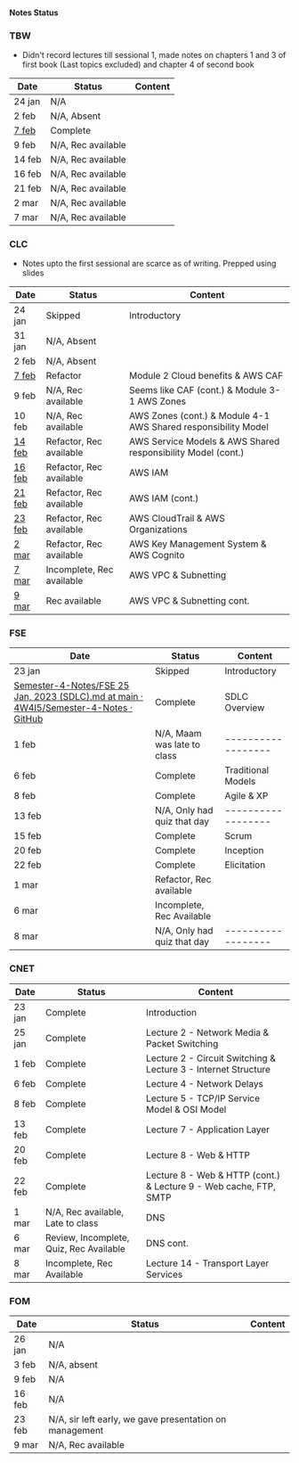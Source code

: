 #### Notes Status

### TBW
- Didn't record lectures till sessional 1, made notes on chapters 1 and 3 of first book (Last topics excluded) and chapter 4 of second book

| Date                                                                                            | Status             | Content |
| ----------------------------------------------------------------------------------------------- | ------------------ | ------- |
| 24 jan                                                                                          | N/A                |         |
| 2 feb                                                                                           | N/A, Absent        |         |
| [7 feb](https://github.com/4W4I5/Semester-4-Notes/blob/main/TBW/TBW%207%20Feb%2C%20%202023.md)| Complete           |         |
| 9 feb                                                                                           | N/A, Rec available |         |
| 14 feb                                                                                          | N/A, Rec available |         |
| 16 feb                                                                                          | N/A, Rec available |         |
| 21 feb                                                                                          | N/A, Rec available |         |
| 2 mar                                                                                           | N/A, Rec available |         |
| 7 mar                                                                                           | N/A, Rec available |         |

### CLC
- Notes upto the first sessional are scarce as of writing. Prepped using slides

| Date   | Status                    | Content                                                        |
| ------ | ------------------------- | -------------------------------------------------------------- |
| 24 jan | Skipped                   | Introductory                                                   |
| 31 jan | N/A, Absent               |                                                                |
| 2 feb  | N/A, Absent               |                                                                |
| [7 feb](https://github.com/4W4I5/Semester-4-Notes/blob/main/CLC/CLC%207%20Feb%2C%202023.md)  | Refactor                  | Module 2 Cloud benefits & AWS CAF                              |
| 9 feb  | N/A, Rec available        | Seems like CAF (cont.) & Module 3-1 AWS Zones                  |
| 10 feb | N/A, Rec available        | AWS Zones (cont.) & Module 4-1 AWS Shared responsibility Model |
| [14 feb](https://github.com/4W4I5/Semester-4-Notes/blob/main/CLC/CLC%2014%20Feb%2C%202023.md) | Refactor, Rec available   | AWS Service Models & AWS Shared responsibility Model (cont.)   |
| [16 feb](https://github.com/4W4I5/Semester-4-Notes/blob/main/CLC/CLC%2016%20Feb%2C%202023.md) | Refactor, Rec available   | AWS IAM                                                        |
| [21 feb](https://github.com/4W4I5/Semester-4-Notes/blob/main/CLC/CLC%2021%20Feb%2C%202023.md) | Refactor, Rec available   | AWS IAM (cont.)                                                |
| [23 feb](https://github.com/4W4I5/Semester-4-Notes/blob/main/CLC/CLC%2023%20Feb%2C%202023.md) | Refactor, Rec available   | AWS CloudTrail & AWS Organizations                             |
| [2 mar](https://github.com/4W4I5/Semester-4-Notes/blob/main/CLC/CLC%202%20Mar%2C%202023.md)  | Refactor, Rec available   | AWS Key Management System & AWS Cognito                        |
| [7 mar](https://github.com/4W4I5/Semester-4-Notes/blob/main/CLC/CLC%207%20Mar%2C%202023.md)  | Incomplete, Rec available | AWS VPC & Subnetting                                           |
| [9 mar](https://github.com/4W4I5/Semester-4-Notes/blob/main/CLC/CLC%209%20Mar%2C%202023.md)  | Rec available             | AWS VPC & Subnetting cont.                                  | 


### FSE
| Date   | Status                      | Content            |
| ------ | --------------------------- | ------------------ |
| 23 jan | Skipped                     | Introductory       |
| [Semester-4-Notes/FSE 25 Jan, 2023 (SDLC).md at main · 4W4I5/Semester-4-Notes · GitHub](https://github.com/4W4I5/Semester-4-Notes/blob/main/FSE/FSE%2025%20Jan%2C%202023%20(SDLC).md) | Complete                    | SDLC Overview      |
| 1 feb  | N/A, Maam was late to class | ------------------ |
| 6 feb  | Complete                    | Traditional Models |
| 8 feb  | Complete                    | Agile & XP         |
| 13 feb | N/A, Only had quiz that day | ------------------ |
| 15 feb | Complete                    | Scrum              |
| 20 feb | Complete                    | Inception          |
| 22 feb | Complete                    | Elicitation        |
| 1 mar  | Refactor, Rec available     |                    |
| 6 mar  | Incomplete, Rec Available   |                    |
| 8 mar  | N/A, Only had quiz that day | ------------------ |

### CNET
| Date   | Status                                  | Content                                                           |
| ------ | --------------------------------------- | ----------------------------------------------------------------- |
| 23 jan | Complete                                | Introduction                                                      |
| 25 jan | Complete                                | Lecture 2 - Network Media & Packet Switching                      |
| 1 feb  | Complete                                | Lecture 2 - Circuit Switching & Lecture 3 - Internet Structure    |
| 6 feb  | Complete                                | Lecture 4 - Network Delays                                        |
| 8 feb  | Complete                                | Lecture 5 - TCP/IP Service Model & OSI Model                      |
| 13 feb | Complete                                | Lecture 7 - Application Layer                                     |
| 20 feb | Complete                                | Lecture 8 - Web & HTTP                                            |
| 22 feb | Complete                                | Lecture 8 - Web & HTTP (cont.) & Lecture 9 - Web cache, FTP, SMTP |
| 1 mar  | N/A, Rec available, Late to class       | DNS                                                               |
| 6 mar  | Review, Incomplete, Quiz, Rec Available | DNS cont.                                                         |
| 8 mar  | Incomplete, Rec Available                           | Lecture 14 - Transport Layer Services                             | 

### FOM
| Date   | Status                                                  | Content |
| ------ | ------------------------------------------------------- | ------- |
| 26 jan | N/A                                                     |         |
| 3 feb  | N/A, absent                                             |         |
| 9 feb  | N/A                                                     |         |
| 16 feb | N/A                                                     |         |
| 23 feb | N/A, sir left early, we gave presentation on management |         |
| 9 mar  | N/A, Rec available                                      |         |
